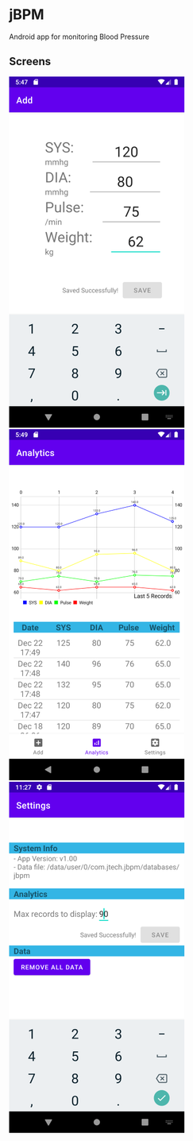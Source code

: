 # jBPM
Android app for monitoring Blood Pressure

## Screens
![Add](screens/add.png)
![Analytics](screens/analytics.png)
![Settings](screens/settings.png)
